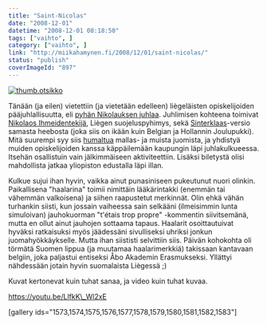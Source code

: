 ```yaml
---
title: "Saint-Nicolas"
date: "2008-12-01"
datetime: "2008-12-01 08:18:50"
tags: ["vaihto", ]
category: ["vaihto", ]
link: "http://miikahamynen.fi/2008/12/01/saint-nicolas/"
status: "publish"
coverImageId: "897"
---
```


[![](http://miikahamynen.fi/wp-content/uploads/2008/12/thumb.otsikko2.jpg "thumb.otsikko")](http://miikahamynen.fi/2008/12/01/saint-nicolas/thumb-otsikko-10/)

Tänään (ja eilen) vietettiin (ja vietetään edelleen) liègeläisten opiskelijoiden pääjuhlallisuutta, eli [pyhän Nikolauksen juhlaa](http://fr.wikipedia.org/wiki/Saint-Nicolas_des_%E9tudiants). Juhlimisen kohteena toimivat [Nikolaos Ihmeidentekijä](http://fi.wikipedia.org/wiki/Nikolaos_Ihmeidentekij%E4), Liègen suojeluspyhimys, sekä [Sinterklaas](http://en.wikipedia.org/wiki/Sinterklaas)\-versio samasta heebosta (joka siis on ikään kuin Belgian ja Hollannin Joulupukki). Mitä suurempi syy siis [humaltua](http://fr.wikipedia.org/wiki/%C0-fond) mallas- ja muista juomista, ja yhdistyä muiden opiskelijoiden kanssa käppäilemään kaupungin läpi juhlakulkueessa. Itsehän osallistuin vain jälkimmäiseen aktiviteettiin. Lisäksi biletystä olisi mahdollista jatkaa yliopiston edustalla läpi illan.

Kulkue sujui ihan hyvin, vaikka ainut punasiniseen pukeutunut nuori olinkin. Paikallisena "haalarina" toimii nimittäin lääkärintakki (enemmän tai vähemmän valkoisena) ja siihen raapustetut merkinnät. Olin ehkä vähän turhankin siisti, kun jossain vaiheessa sain selkääni (ilmeisimmin lunta simuloivan) jauhokuorman "t'étais trop propre" -kommentin siivitsemänä, mutta en ollut ainut jauhojen sottaama tapaus. Haalarit osoittautuivat hyväksi ratkaisuksi myös jäädessäni sivulliseksi uhriksi jonkun juomahyökkäykselle. Mutta ihan siististi selvittiin siis. Päivän kohokohta oli törmätä Suomen lippua (ja muutamaa haalarimerkkiä) takissaan kantavaan belgiin, joka paljastui entiseksi Åbo Akademin Erasmukseksi. Yllättyi nähdessään jotain hyvin suomalaista Liègessä ;)

Kuvat kertonevat kuin tuhat sanaa, ja video kuin tuhat kuvaa.

https://youtu.be/LlfkK\_Wl2xE

\[gallery ids="1573,1574,1575,1576,1577,1578,1579,1580,1581,1582,1583"\]
